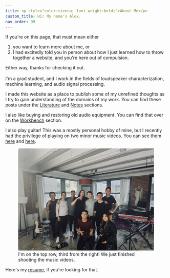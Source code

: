 ```yaml
---
title: <p style="color:sienna; font-weight:bold;">About Me</p>
custom_title: Hi! My name's Alex.
nav_order: 99
---
```


If you're on this page, that must mean either
1. you want to learn more about me, or
2. I had excitedly told you in person about how I just learned how to throw together a website, and you're here out of compulsion. 

Either way, thanks for checking it out.
<br><br>
I'm a grad student, and I work in the fields of loudspeaker characterization, machine learning, and audio signal processing.

I made this website as a place to publish some of my unrefined thoughts as I try to gain understanding of the domains of my work. You can find these posts under the <a href="https://alextongue.github.io/digest/lit/">Literature</a> and <a href="https://alextongue.github.io/digest/notes/">Notes</a> sections.

I also like buying and restoring old audio equipment. You can find that over on the <a href="https://alextongue.github.io/workbench/">Workbench</a> section.

I also play guitar! This was a mostly personal hobby of mine, but I recently had the privilege of playing on two minor music videos. You can see them <a href="https://www.youtube.com/watch?v=gpHsjl9bWs0">here</a> and <a href="https://www.youtube.com/watch?v=QfH5pGiZTA0">here</a>.

<figure>
<img src="https://github.com/alextongue/alextongue.github.io/blob/master/workbench/resources/krpt.jpg?raw=true">
<figcaption>I'm on the top row, third from the right! We just finished shooting the music videos.</figcaption>
</figure>

Here's my <a href="https://www.dropbox.com/s/wwiro5y0bjgg4fc/Alex_Tung_Resume_FA19_nb.pdf?dl=1">resume</a>, if you're looking for that.